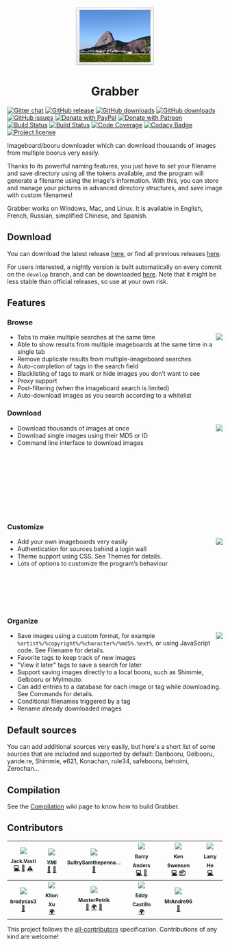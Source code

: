 <p align="center"><img src="gui/resources/images/readme-icon.png" alt="" /></p>

<h1 align="center">Grabber</h1>

[![Gitter chat](https://badges.gitter.im/imgbrd-grabber/gitter.png)](https://gitter.im/imgbrd-grabber/Lobby)
[![GitHub release](https://img.shields.io/github/release/Bionus/imgbrd-grabber.svg)](https://github.com/Bionus/imgbrd-grabber/releases/latest)
[![GitHub downloads](https://img.shields.io/github/downloads/Bionus/imgbrd-grabber/latest/total.svg)](https://github.com/Bionus/imgbrd-grabber/releases/latest)
[![GitHub downloads](https://img.shields.io/github/downloads/Bionus/imgbrd-grabber/total.svg)](https://github.com/Bionus/imgbrd-grabber/releases)
[![GitHub issues](https://img.shields.io/github/issues/Bionus/imgbrd-grabber.svg)](https://github.com/Bionus/imgbrd-grabber/issues)
[![Donate with PayPal](https://img.shields.io/badge/paypal-donate-orange.svg)](https://www.paypal.com/cgi-bin/webscr?cmd=_donations&business=bio%2enus%40hotmail%2efr&lc=EN&item_name=Bionus&item_number=Grabber&currency_code=EUR)
[![Donate with Patreon](https://img.shields.io/badge/patreon-donate-orange.svg)](https://www.patreon.com/bionus)
[![Build Status](https://travis-ci.org/Bionus/imgbrd-grabber.svg?branch=master)](https://travis-ci.org/Bionus/imgbrd-grabber)
[![Build Status](https://ci.appveyor.com/api/projects/status/lm08r4q0kuui7a5y/branch/master?svg=true)](https://ci.appveyor.com/project/Bionus/imgbrd-grabber)
[![Code Coverage](https://img.shields.io/codecov/c/github/Bionus/imgbrd-grabber.svg)](https://codecov.io/gh/Bionus/imgbrd-grabber)
[![Codacy Badge](https://api.codacy.com/project/badge/Grade/044edd1462094c6e8d35cb0bcdd86a2b)](https://www.codacy.com/app/bionus/imgbrd-grabber)
[![Project license](https://img.shields.io/github/license/bionus/imgbrd-grabber.svg)](https://raw.githubusercontent.com/Bionus/imgbrd-grabber/develop/LICENSE)

Imageboard/booru downloader which can download thousands of images from multiple boorus very easily.

Thanks to its powerful naming features, you just have to set your filename and save directory using all the tokens available, and the program will generate a filename using the image's information. With this, you can store and manage your pictures in advanced directory structures, and save image with custom filenames!

Grabber works on Windows, Mac, and Linux. It is available in English, French, Russian, simplified Chinese, and Spanish.

## Download
You can download the latest release [here](https://github.com/Bionus/imgbrd-grabber/releases/latest), or find all previous releases [here](https://github.com/Bionus/imgbrd-grabber/releases).

For users interested, a nightly version is built automatically on every commit on the `develop` branch, and can be downloaded [here](https://github.com/Bionus/imgbrd-grabber/releases/nightly). Note that it might be less stable than official releases, so use at your own risk.

## Features

### Browse

[<img src="https://bionus.github.io/imgbrd-grabber/assets/img/screenshots/search-basic-thumb.png" align="right" />](https://bionus.github.io/imgbrd-grabber/assets/img/screenshots/search-basic.png)

* Tabs to make multiple searches at the same time
* Able to show results from multiple imageboards at the same time in a single tab
* Remove duplicate results from multiple-imageboard searches
* Auto-completion of tags in the search field
* Blacklisting of tags to mark or hide images you don’t want to see
* Proxy support
* Post-filtering (when the imageboard search is limited)
* Auto-download images as you search according to a whitelist

### Download

[<img src="https://bionus.github.io/imgbrd-grabber/assets/img/screenshots/download-thumb.png" align="right" />](https://bionus.github.io/imgbrd-grabber/assets/img/screenshots/download.png)

* Download thousands of images at once
* Download single images using their MD5 or ID
* Command line interface to download images

<p>&nbsp;</p>
<p>&nbsp;</p>
<p>&nbsp;</p>
<p>&nbsp;</p>
<p>&nbsp;</p>

### Customize

[<img src="https://bionus.github.io/imgbrd-grabber/assets/img/screenshots/sources-thumb.png" align="right" />](https://bionus.github.io/imgbrd-grabber/assets/img/screenshots/sources.png)

* Add your own imageboards very easily
* Authentication for sources behind a login wall
* Theme support using CSS. See Themes for details.
* Lots of options to customize the program’s behaviour

<p>&nbsp;</p>
<p>&nbsp;</p>
<p>&nbsp;</p>

### Organize

[<img src="https://bionus.github.io/imgbrd-grabber/assets/img/screenshots/filename-thumb.png" align="right" />](https://bionus.github.io/imgbrd-grabber/assets/img/screenshots/filename.png)

* Save images using a custom format, for example `%artist%/%copyright%/%character%/%md5%.%ext%`, or using JavaScript code. See Filename for details.
* Favorite tags to keep track of new images
* "View it later" tags to save a search for later
* Support saving images directly to a local booru, such as Shimmie, Gelbooru or MyImouto.
* Can add entries to a database for each image or tag while downloading. See Commands for details.
* Conditional filenames triggered by a tag
* Rename already downloaded images

## Default sources
You can add additional sources very easily, but here's a short list of some sources that are included and supported by default: Danbooru, Gelbooru, yande.re, Shimmie, e621, Konachan, rule34, safebooru, behoimi, Zerochan...

## Compilation
See the [Compilation](https://github.com/Bionus/imgbrd-grabber/wiki/Compilation) wiki page to know how to build Grabber.

## Contributors
<!-- ALL-CONTRIBUTORS-LIST:START -->
<!-- prettier-ignore -->
| [<img src="https://avatars2.githubusercontent.com/u/882719?s=122" width="122px;"/><br /><sub><b>Jack Vasti</b></sub>](https://github.com/Bionus)<br />[💻](https://github.com/Bionus/imgbrd-grabber/commits?author=Bionus "Code") [📖](https://github.com/Bionus/imgbrd-grabber/commits?author=Bionus "Documentation") [⚠️](https://github.com/Bionus/imgbrd-grabber/commits?author=Bionus "Tests") | [<img src="https://avatars0.githubusercontent.com/u/16903308?s=122" width="122px;"/><br /><sub><b>YMI</b></sub>](https://github.com/Zzzyyzzyxx)<br />[🐛](https://github.com/Bionus/imgbrd-grabber/issues?q=author%3AYMI "Bug reports") [🤔](#ideas-YMI "Ideas, Planning, & Feedback") | [<img src="https://avatars2.githubusercontent.com/u/12085184?s=122" width="122px;"/><br /><sub><b>SultrySamthepenna&hellip;</b></sub>](https://github.com/SultrySamthepennanceman)<br />[🐛](https://github.com/Bionus/imgbrd-grabber/issues?q=author%3ASultrySamthepennanceman "Bug reports") | [<img src="https://avatars1.githubusercontent.com/u/5648875?s=122" width="122px;"/><br /><sub><b>Barry Anders</b></sub>](https://github.com/BarryMode)<br />[💻](https://github.com/Bionus/imgbrd-grabber/commits?author=BarryMode "Code") [🐛](https://github.com/Bionus/imgbrd-grabber/issues?q=author%3ABarryMode "Bug reports") | [<img src="https://avatars3.githubusercontent.com/u/2048861?s=122" width="122px;"/><br /><sub><b>Ken Swenson</b></sub>](https://github.com/Flat)<br />[💻](https://github.com/Bionus/imgbrd-grabber/commits?author=Flat "Code") [📦](#platform-Flat "Packaging/porting to new platform") | [<img src="https://avatars0.githubusercontent.com/u/18506295?s=122" width="122px;"/><br /><sub><b>Larry He</b></sub>](https://github.com/larry-he)<br />[💻](https://github.com/Bionus/imgbrd-grabber/commits?author=larry-he "Code") |
| :---: | :---: | :---: | :---: | :---: | :---: |
| [<img src="https://avatars3.githubusercontent.com/u/19770864?s=122" width="122px;"/><br /><sub><b>brodycas3</b></sub>](https://github.com/brodycas3)<br />[🐛](https://github.com/Bionus/imgbrd-grabber/issues?q=author%3Abrodycas3 "Bug reports") | [<img src="https://avatars1.githubusercontent.com/u/1650692?s=122" width="122px;"/><br /><sub><b>Klion Xu</b></sub>](https://github.com/sanddudu)<br />[🌍](#translation-sanddudu "Translation") | [<img src="https://avatars2.githubusercontent.com/u/22294259?s=122" width="122px;"/><br /><sub><b>MasterPetrik</b></sub>](https://github.com/MasterPetrik)<br />[🐛](https://github.com/Bionus/imgbrd-grabber/issues?q=author%3AMasterPetrik "Bug reports") [🌍](#translation-MasterPetrik "Translation") [🤔](#ideas-MasterPetrik "Ideas, Planning, & Feedback") | [<img src="https://avatars3.githubusercontent.com/u/6687927?s=122" width="122px;"/><br /><sub><b>Eddy Castillo</b></sub>](https://github.com/dyskette)<br />[🌍](#translation-dyskette "Translation") | [<img src="https://avatars0.githubusercontent.com/u/6564956?s=122" width="122px;"/><br /><sub><b>MrAndre96</b></sub>](https://github.com/MrAndre96)<br />[🐛](https://github.com/Bionus/imgbrd-grabber/issues?q=author%3AMrAndre96 "Bug reports") |
<!-- ALL-CONTRIBUTORS-LIST:END -->

This project follows the [all-contributors](https://github.com/kentcdodds/all-contributors) specification.
Contributions of any kind are welcome!